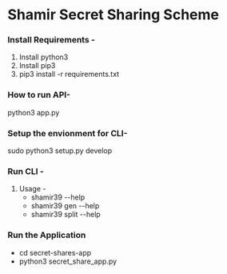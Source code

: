 # Shamir Secret Sharing Scheme

### Install Requirements -

1. Install python3
2. Install pip3
3. pip3 install -r requirements.txt

### How to run API-

python3 app.py

### Setup the envionment for CLI-

sudo python3 setup.py develop

### Run CLI - 
1. Usage -
    - shamir39 --help
    - shamir39 gen --help
    - shamir39 split --help


### Run the Application
- cd secret-shares-app
- python3 secret_share_app.py


